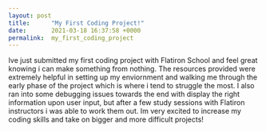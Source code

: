 ```yaml
---
layout: post
title:      "My First Coding Project!"
date:       2021-03-18 16:37:58 +0000
permalink:  my_first_coding_project
---
```



Ive just submitted my first coding project with Flatiron School and feel great knowing i can make something from nothing. The resources provided were extremely helpful in setting up my enviornment and walking me through the early phase of the project which is where i tend to struggle the most. I also ran into some debugging issues towards the end with display the right information upon user input, but after a few study sessions with Flatiron instructors i was able to work them out. Im very excited to increase my coding skills and take on bigger and more difficult projects!
